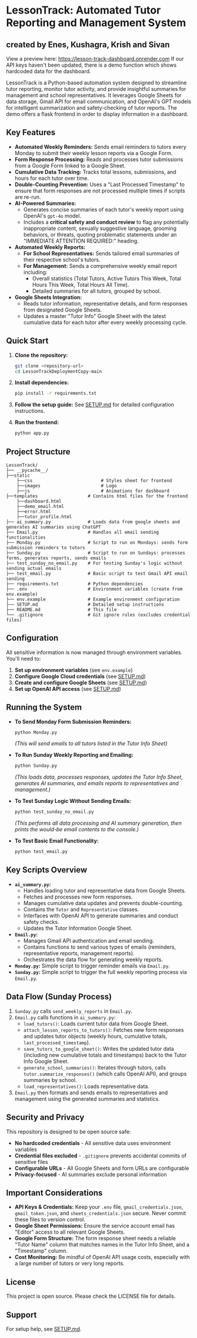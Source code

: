 # LessonTrack: Automated Tutor Reporting and Management System
## created by Enes, Kushagra, Krish and Sivan

View a preview here: https://lesson-track-dashboard.onrender.com 
If our API keys haven't been updated, there is a demo function which shows hardcoded data for the dashboard. 

LessonTrack is a Python-based automation system designed to streamline tutor reporting, monitor tutor activity, and provide insightful summaries for management and school representatives. It leverages Google Sheets for data storage, Gmail API for email communication, and OpenAI's GPT models for intelligent summarization and safety-checking of tutor reports. The demo offers a flask frontend in order to display information in a dashboard.

## Key Features

*   **Automated Weekly Reminders:** Sends email reminders to tutors every Monday to submit their weekly lesson reports via a Google Form.
*   **Form Response Processing:** Reads and processes tutor submissions from a Google Form linked to a Google Sheet.
*   **Cumulative Data Tracking:** Tracks total lessons, submissions, and hours for each tutor over time.
*   **Double-Counting Prevention:** Uses a "Last Processed Timestamp" to ensure that form responses are not processed multiple times if scripts are re-run.
*   **AI-Powered Summaries:**
    *   Generates concise summaries of each tutor's weekly report using OpenAI's `gpt-4o` model.
    *   Includes a **critical safety and conduct review** to flag any potentially inappropriate content, sexually suggestive language, grooming behaviors, or threats, quoting problematic statements under an "IMMEDIATE ATTENTION REQUIRED:" heading.
*   **Automated Weekly Reports:**
    *   **For School Representatives:** Sends tailored email summaries of their respective school's tutors.
    *   **For Management:** Sends a comprehensive weekly email report including:
        *   Overall statistics (Total Tutors, Active Tutors This Week, Total Hours This Week, Total Hours All Time).
        *   Detailed summaries for all tutors, grouped by school.
*   **Google Sheets Integration:**
    *   Reads tutor information, representative details, and form responses from designated Google Sheets.
    *   Updates a master "Tutor Info" Google Sheet with the latest cumulative data for each tutor after every weekly processing cycle.

## Quick Start

1. **Clone the repository:**
   ```bash
   git clone <repository-url>
   cd LessonTrackDeploymentCopy-main
   ```

2. **Install dependencies:**
   ```bash
   pip install -r requirements.txt
   ```

3. **Follow the setup guide:**
   See [SETUP.md](SETUP.md) for detailed configuration instructions.

4. **Run the frontend:**
    ```bash
    python app.py
    ```

## Project Structure

```
LessonTrack/                  
├── __pycache__/
├──static
    ├──css                          # Styles sheet for frontend
    ├──images                       # Logo
    ├──js                           # Animations for dashboard
├──templates                   # Contains html files for the frontend
    ├──dashboard.html
    ├──demo_email.html
    ├──error.html
    ├──tutor_profile.html
├── ai_summary.py              # Loads data from google sheets and generates AI summaries using ChatGPT
├── Email.py                   # Handles all email sending functionalities 
├── Monday.py                  # Script to run on Mondays: sends form submission reminders to tutors
├── Sunday.py                  # Script to run on Sundays: processes forms, generates reports, sends emails
├── test_sunday_no_email.py    # For testing Sunday's logic without sending actual emails
├── test_email.py              # Basic script to test Gmail API email sending
├── requirements.txt           # Python dependencies
├── .env                       # Environment variables (create from env.example)
├── env.example                # Example environment configuration
├── SETUP.md                   # Detailed setup instructions
├── README.md                  # This file
└── .gitignore                 # Git ignore rules (excludes credential files)
```

## Configuration

All sensitive information is now managed through environment variables. You'll need to:

1. **Set up environment variables** (see `env.example`)
2. **Configure Google Cloud credentials** (see [SETUP.md](SETUP.md))
3. **Create and configure Google Sheets** (see [SETUP.md](SETUP.md))
4. **Set up OpenAI API access** (see [SETUP.md](SETUP.md))

## Running the System

*   **To Send Monday Form Submission Reminders:**
    ```bash
    python Monday.py
    ```
    *(This will send emails to all tutors listed in the Tutor Info Sheet)*

*   **To Run Sunday Weekly Reporting and Emailing:**
    ```bash
    python Sunday.py
    ```
    *(This loads data, processes responses, updates the Tutor Info Sheet, generates AI summaries, and emails reports to representatives and management.)*

*   **To Test Sunday Logic Without Sending Emails:**
    ```bash
    python test_sunday_no_email.py
    ```
    *(This performs all data processing and AI summary generation, then prints the would-be email contents to the console.)*

*   **To Test Basic Email Functionality:**
    ```bash
    python test_email.py
    ```

## Key Scripts Overview

*   **`ai_summary.py`:**
    *   Handles loading tutor and representative data from Google Sheets.
    *   Fetches and processes new form responses.
    *   Manages cumulative data updates and prevents double-counting.
    *   Contains the `Tutor` and `Representative` classes.
    *   Interfaces with OpenAI API to generate summaries and conduct safety checks.
    *   Updates the Tutor Information Google Sheet.
*   **`Email.py`:**
    *   Manages Gmail API authentication and email sending.
    *   Contains functions to send various types of emails (reminders, representative reports, management reports).
    *   Orchestrates the data flow for generating weekly reports.
*   **`Monday.py`:** Simple script to trigger reminder emails via `Email.py`.
*   **`Sunday.py`:** Simple script to trigger the full weekly reporting process via `Email.py`.

## Data Flow (Sunday Process)

1.  `Sunday.py` calls `send_weekly_reports` in `Email.py`.
2.  `Email.py` calls functions in `ai_summary.py`:
    *   `load_tutors()`: Loads current tutor data from Google Sheet.
    *   `attach_lesson_reports_to_tutors()`: Fetches new form responses and updates tutor objects (weekly hours, cumulative totals, `last_processed_timestamp`).
    *   `save_tutors_to_google_sheet()`: Writes the updated tutor data (including new cumulative totals and timestamps) back to the Tutor Info Google Sheet.
    *   `generate_school_summaries()`: Iterates through tutors, calls `tutor.summarize_responses()` (which calls OpenAI API), and groups summaries by school.
    *   `load_representatives()`: Loads representative data.
3.  `Email.py` then formats and sends emails to representatives and management using the generated summaries and statistics.

## Security and Privacy

This repository is designed to be open source safe:

- **No hardcoded credentials** - All sensitive data uses environment variables
- **Credential files excluded** - `.gitignore` prevents accidental commits of sensitive files
- **Configurable URLs** - All Google Sheets and form URLs are configurable
- **Privacy-focused** - AI summaries exclude personal information

## Important Considerations

*   **API Keys & Credentials:** Keep your `.env` file, `gmail_credentials.json`, `gmail_token.json`, and `sheets_credentials.json` secure. Never commit these files to version control.
*   **Google Sheet Permissions:** Ensure the service account email has "Editor" access to all relevant Google Sheets.
*   **Google Form Structure:** The form response sheet needs a reliable "Tutor Name" column that matches names in the Tutor Info Sheet, and a "Timestamp" column.
*   **Cost Monitoring:** Be mindful of OpenAI API usage costs, especially with a large number of tutors or very long reports.

## License

This project is open source. Please check the LICENSE file for details.

## Support

For setup help, see [SETUP.md](SETUP.md). 
